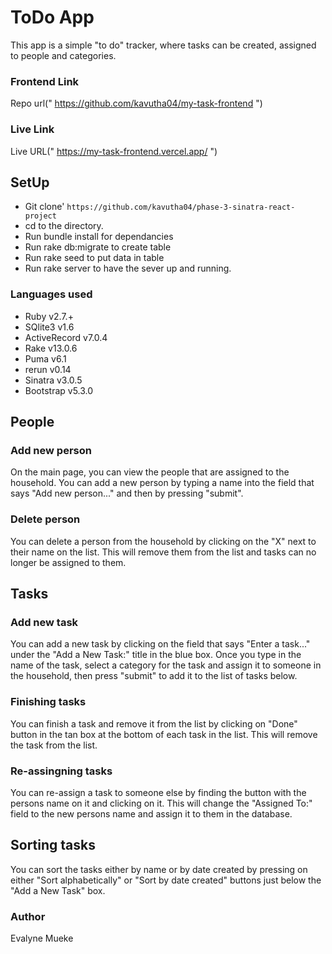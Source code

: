# ToDo App

This app is a simple "to do" tracker, where tasks can be created, assigned to people and categories.
### Frontend Link
Repo url(" https://github.com/kavutha04/my-task-frontend ")

### Live Link
Live URL(" https://my-task-frontend.vercel.app/ ")


## SetUp
- Git clone' `https://github.com/kavutha04/phase-3-sinatra-react-project`
- cd to the directory.
- Run bundle install for dependancies
- Run rake db:migrate to create table
- Run rake seed to put data in table
- Run rake server to have the sever up and running.

### Languages used
- Ruby v2.7.+
- SQlite3 v1.6
- ActiveRecord v7.0.4
- Rake v13.0.6
- Puma v6.1
- rerun v0.14
- Sinatra v3.0.5
- Bootstrap v5.3.0


## People

### Add new person
On the main page, you can view the people that are assigned to the household.  You can add a new person by typing a name into the field that says "Add new person..." and then by pressing "submit".  

### Delete person
You can delete a person from the household by clicking on the "X" next to their name on the list.  This will remove them from the list and tasks can no longer be assigned to them.

## Tasks

### Add new task
You can add a new task by clicking on the field that says "Enter a task..." under the "Add a New Task:" title in the blue box. Once you type in the name of the task, select a category for the task and assign it to someone in the household, then press "submit" to add it to the list of tasks below.

### Finishing tasks
You can finish a task and remove it from the list by clicking on "Done" button in the tan box at the bottom of each task in the list.  This will remove the task from the list.

### Re-assingning tasks
You can re-assign a task to someone else by finding the button with the persons name on it and clicking on it.  This will change the "Assigned To:" field to the new persons name and assign it to them in the database.

## Sorting tasks
You can sort the tasks either by name or by date created by pressing on either "Sort alphabetically" or "Sort by date created" buttons just below the "Add a New Task" box.

### Author 
Evalyne Mueke